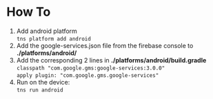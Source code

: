 # How To #

1. Add android platform<br>
    `tns platform add android`
2. Add the google-services.json file from the firebase console to **./platforms/android/**
3. Add the corresponding 2 lines in **./platforms/android/build.gradle**<br>
    `classpath "com.google.gms:google-services:3.0.0"`<br>
    `apply plugin: "com.google.gms.google-services"`
4. Run on the device:<br>
    `tns run android`
